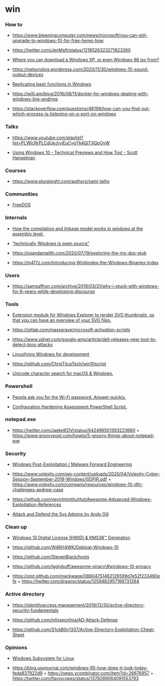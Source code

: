 # win

### How to

- https://www.bleepingcomputer.com/news/microsoft/you-can-still-upgrade-to-windows-10-for-free-heres-how

<!-- -->

- https://twitter.com/JenMsft/status/1218526323271823360

<!-- -->

- [Where you can download a Windows XP, or even Windows 98 iso from?](https://twitter.com/SeanWrightSec/status/1255916099176206336)

<!-- -->

- https://nelsonslog.wordpress.com/2020/11/30/windows-10-sound-output-devices

<!-- -->

- [Replicating bash functions in Windows](https://gist.github.com/slikts/3f677287335589015cb8140f208b7c6d)

<!-- -->

- https://willi.am/blog/2016/08/11/docker-for-windows-dealing-with-windows-line-endings

<!-- -->

- https://stackoverflow.com/questions/48198/how-can-you-find-out-which-process-is-listening-on-a-port-on-windows

### Talks

- https://www.youtube.com/playlist?list=PLWIcRrPLCdUeJrvjEuCygYk4QiTXQpOyW

<!-- -->

- [Using Windows 10 - Technical Previews and How Tos! - Scott Hanselman](https://www.youtube.com/playlist?list=PL0M0zPgJ3HSdI26ZdgX-F8aAKnh9sq6on)

### Courses

- https://www.pluralsight.com/authors/sami-laiho

### Communities

- [FreeDOS](https://www.facebook.com/groups/freedos)

### Internals

- [How the compilation and linkage model works in windows at the assembly level.](https://twitter.com/0xrepnz/status/1204015835909689344)

<!-- -->

- [“technically Windows is open source”](https://twitter.com/Yannayli/status/1228269110640959489)

<!-- -->

- https://osandamalith.com/2020/07/19/exploring-the-ms-dos-stub

<!-- -->

- https://m417z.com/Introducing-Winbindex-the-Windows-Binaries-Index

### Users

- https://samsaffron.com/archive/2019/03/31/why-i-stuck-with-windows-for-6-years-while-developing-discourse

### Tools

- [Extension module for Windows Explorer to render SVG thumbnails, so that you can have an overview of your SVG files.](https://github.com/tibold/svg-explorer-extension)

<!-- -->

- https://gitlab.com/massgrave/microsoft-activation-scripts

<!-- -->

- https://www.zdnet.com/google-amp/article/dell-releases-new-tool-to-detect-bios-attacks

<!-- -->

- [Linuxifying Windows for development](https://gist.github.com/slikts/63abbeb63b72b3f515c70258bfc19a44)

<!-- -->

- https://github.com/ChrisTitusTech/win10script

<!-- -->

- [Unicode character search for macOS & Windows.](https://github.com/ueberdosis/glyphfinder)

### Powershell

- [People ask you for the Wi-Fi password. Answer quickly.](https://github.com/RReverser/WiFi-Password)

<!-- -->

- [Configuration Hardening Assessment PowerShell Script.](https://github.com/cutaway-security/chaps)

### notepad.exe

- https://twitter.com/JaekelEDV/status/942496501393223680 + https://www.groovypost.com/howto/5-groovy-things-about-notepad-exe

### Security

- [Windows Post-Exploitation / Malware Forward Engineering](https://github.com/zerosum0x0/defcon-25-workshop/blob/master/DEFCON25.pdf)

<!-- -->

- https://www.volexity.com/wp-content/uploads/2020/04/Volexity-Cyber-Session-September-2019-Windows10DFIR.pdf + https://www.volexity.com/company/resources/windows-10-dfir-challenges-andrew-case

<!-- -->

- https://github.com/yeyintminthuhtut/Awesome-Advanced-Windows-Exploitation-References

<!-- -->

- [Attack and Defend the Sys Admins by Andy Gill](https://blog.zsec.uk/old-but-gold)

### Clean up

- [Windows 10 Digital License (HWID) & KMS38™ Generation](https://www.aiowares.com/showthread.php?tid=246)

<!-- -->

- https://github.com/W4RH4WK/Debloat-Windows-10

<!-- -->

- https://github.com/StevenBlack/hosts

<!-- -->

- https://github.com/Igglybuff/awesome-piracy\#windows-10-privacy

<!-- -->

- https://gist.github.com/mackwage/08604751462126599d7e52f233490efe + https://twitter.com/dragosr/status/1259482957166731264

### Active directory

- https://identityaccess.management/2019/12/30/active-directory-security-fundamentals

<!-- -->

- https://github.com/infosecn1nja/AD-Attack-Defense

<!-- -->

- https://github.com/S1ckB0y1337/Active-Directory-Exploitation-Cheat-Sheet

### Opinions

- [Windows Subsystem for Linux](https://twitter.com/n_o_t_h_a_n_k_s/status/1245345174944964608)

<!-- -->

- https://blog.usejournal.com/windows-95-how-does-it-look-today-feda837922d9 + https://news.ycombinator.com/item?id=26676957 + https://twitter.com/flaviocopes/status/1378269064091553793
